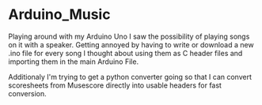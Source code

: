 # Arduino_Music

Playing around with my Arduino Uno I saw the possibility of playing songs on it with a speaker.
Getting annoyed by having to write or download a new .ino file for every song I thought about using them as C header files and importing them in the main Arduino File.

Additionaly I'm trying to get a python converter going so that I can convert scoresheets from Musescore directly into usable headers for fast conversion.
